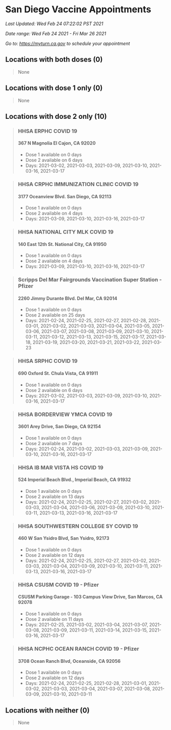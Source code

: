# San Diego Vaccine Appointments
*Last Updated: Wed Feb 24 07:22:02 PST 2021*

*Date range: Wed Feb 24 2021 - Fri Mar 26 2021*

*Go to: <https://myturn.ca.gov> to schedule your appointment*


## Locations with both doses (0)

>None

## Locations with dose 1 only (0)

>None

## Locations with dose 2 only (10)

>### HHSA ERPHC COVID 19
>#### 367 N Magnolia El Cajon, CA 92020
>- Dose 1 available on 0 days
>- Dose 2 available on 6 days
>  - Days: 2021-03-02, 2021-03-03, 2021-03-09, 2021-03-10, 2021-03-16, 2021-03-17

>### HHSA CRPHC IMMUNIZATION CLINIC COVID 19
>#### 3177 Oceanview Blvd. San Diego, CA 92113
>- Dose 1 available on 0 days
>- Dose 2 available on 4 days
>  - Days: 2021-03-09, 2021-03-10, 2021-03-16, 2021-03-17

>### HHSA NATIONAL CITY MLK COVID 19
>#### 140 East 12th St. National City, CA 91950
>- Dose 1 available on 0 days
>- Dose 2 available on 4 days
>  - Days: 2021-03-09, 2021-03-10, 2021-03-16, 2021-03-17

>### Scripps Del Mar Fairgrounds Vaccination Super Station - Pfizer
>#### 2260 Jimmy Durante Blvd.  Del Mar, CA 92014
>- Dose 1 available on 0 days
>- Dose 2 available on 25 days
>  - Days: 2021-02-24, 2021-02-25, 2021-02-27, 2021-02-28, 2021-03-01, 2021-03-02, 2021-03-03, 2021-03-04, 2021-03-05, 2021-03-06, 2021-03-07, 2021-03-08, 2021-03-09, 2021-03-10, 2021-03-11, 2021-03-12, 2021-03-13, 2021-03-15, 2021-03-17, 2021-03-18, 2021-03-19, 2021-03-20, 2021-03-21, 2021-03-22, 2021-03-23

>### HHSA SRPHC COVID 19
>#### 690 Oxford St. Chula Vista, CA 91911
>- Dose 1 available on 0 days
>- Dose 2 available on 6 days
>  - Days: 2021-03-02, 2021-03-03, 2021-03-09, 2021-03-10, 2021-03-16, 2021-03-17

>### HHSA BORDERVIEW YMCA COVID 19
>#### 3601 Arey Drive, San Diego, CA 92154
>- Dose 1 available on 0 days
>- Dose 2 available on 7 days
>  - Days: 2021-02-24, 2021-03-02, 2021-03-03, 2021-03-09, 2021-03-10, 2021-03-16, 2021-03-17

>### HHSA IB MAR VISTA HS COVID 19
>#### 524 Imperial Beach Blvd., Imperial Beach, CA 91932
>- Dose 1 available on 0 days
>- Dose 2 available on 13 days
>  - Days: 2021-02-24, 2021-02-25, 2021-02-27, 2021-03-02, 2021-03-03, 2021-03-04, 2021-03-06, 2021-03-09, 2021-03-10, 2021-03-11, 2021-03-13, 2021-03-16, 2021-03-17

>### HHSA SOUTHWESTERN COLLEGE SY COVID 19
>#### 460 W San Ysidro Blvd, San Ysidro, 92173
>- Dose 1 available on 0 days
>- Dose 2 available on 12 days
>  - Days: 2021-02-24, 2021-02-25, 2021-02-27, 2021-03-02, 2021-03-03, 2021-03-04, 2021-03-09, 2021-03-10, 2021-03-11, 2021-03-13, 2021-03-16, 2021-03-17

>### HHSA CSUSM COVID 19 - Pfizer
>#### CSUSM Parking Garage - 103 Campus View Drive, San Marcos, CA 92078
>- Dose 1 available on 0 days
>- Dose 2 available on 11 days
>  - Days: 2021-02-25, 2021-03-02, 2021-03-04, 2021-03-07, 2021-03-08, 2021-03-09, 2021-03-11, 2021-03-14, 2021-03-15, 2021-03-16, 2021-03-17

>### HHSA NCPHC OCEAN RANCH COVID 19 - Pfizer
>#### 3708 Ocean Ranch Blvd, Oceanside, CA 92056
>- Dose 1 available on 0 days
>- Dose 2 available on 12 days
>  - Days: 2021-02-24, 2021-02-25, 2021-02-28, 2021-03-01, 2021-03-02, 2021-03-03, 2021-03-04, 2021-03-07, 2021-03-08, 2021-03-09, 2021-03-10, 2021-03-11

## Locations with neither (0)

>None

